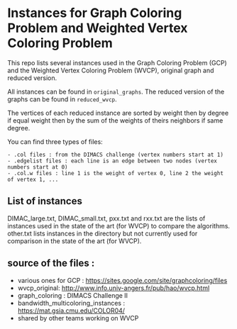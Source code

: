 # Instances for Graph Coloring Problem and Weighted Vertex Coloring Problem

This repo lists several instances used in the Graph Coloring Problem (GCP) and the Weighted Vertex Coloring Problem (WVCP), original graph and reduced version.

All instances can be found in `original_graphs`. The reduced version of the graphs can be found in `reduced_wvcp`.

The vertices of each reduced instance are sorted by weight then by degree if equal weight then by the sum of the weights of theirs neighbors if same degree.

You can find three types of files:

    - .col files : from the DIMACS challenge (vertex numbers start at 1)
    - .edgelist files : each line is an edge between two nodes (vertex numbers start at 0)
    - .col.w files : line 1 is the weight of vertex 0, line 2 the weight of vertex 1, ...

## List of instances

DIMAC_large.txt, DIMAC_small.txt, pxx.txt and rxx.txt are the lists of instances used in the state of the art (for WVCP) to compare the algorithms. other.txt lists instances in the directory but not currently used for comparison in the state of the art (for WVCP).

## source of the files :

- various ones for GCP : https://sites.google.com/site/graphcoloring/files
- wvcp_original: http://www.info.univ-angers.fr/pub/hao/wvcp.html
- graph_coloring : DIMACS Challenge II
- bandwidth_multicoloring_instances : https://mat.gsia.cmu.edu/COLOR04/
- shared by other teams working on WVCP
